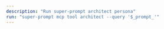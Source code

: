 ```yaml
---
description: "Run super-prompt architect persona"
run: "super-prompt mcp tool architect --query '$_prompt_'"
---
```

